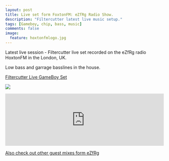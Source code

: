 ```yaml
---
layout: post
title: Live set form FoxtonFM: eZfRg Radio Show.
description: "Filtercutter latest live music setup."
tags: [Gameboy, chip, bass, music]
comments: false
image:
  feature: hoxtonfmlogo.jpg
---
```



Latest live session - Filtercutter live set recorded on the eZfRg radio HoxtonFM in the London, UK.

Low bass and garrage basslines in the house. 

<a href="https://soundcloud.com/theeasyfrogsshow/ezfrg-filtercutter-live-game-boy-hoxton-fm" target="_blank">Filtercutter Live GameBoy Set</a>

<a href="https://soundcloud.com/theeasyfrogsshow/ezfrg-filtercutter-live-game-boy-hoxton-fm" target="_blank"><img src="https://fbcdn-sphotos-d-a.akamaihd.net/hphotos-ak-xap1/v/t1.0-9/1471257_10206126047740813_709501105673605284_n.jpg?oh=16761eb5bec15d65630865d6365fa226&oe=55AFAF25&__gda__=1436174841_80e1deb38963f9827eb9d5c90cd04bf3"></a>

<iframe width="100%" height="166" scrolling="no" frameborder="no" src="https://w.soundcloud.com/player/?url=https%3A//api.soundcloud.com/tracks/199482660&amp;color=ff5500&amp;auto_play=false&amp;hide_related=false&amp;show_comments=true&amp;show_user=true&amp;show_reposts=false"></iframe>

<a href="https://soundcloud.com/theeasyfrogsshow/" target="_blank">Also check out other guest mixes form eZfRg</a>